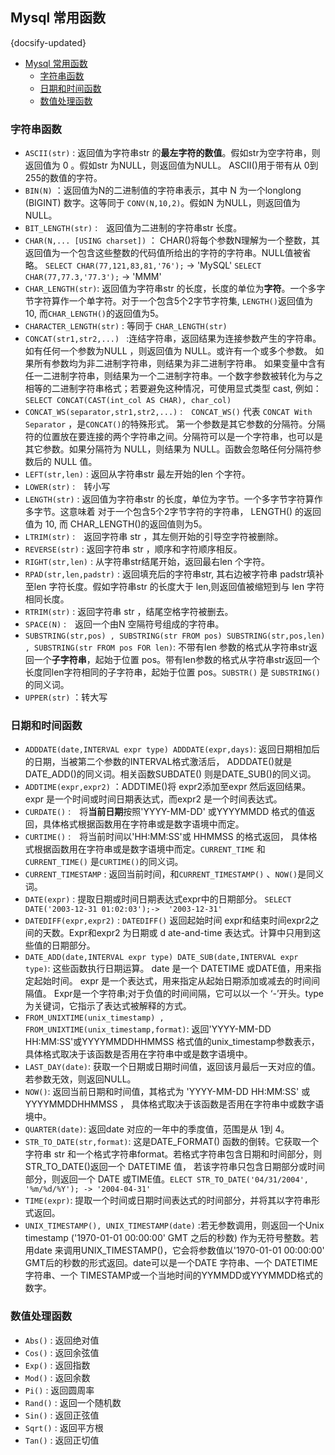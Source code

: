 ## Mysql 常用函数
{docsify-updated}

- [Mysql 常用函数](#mysql-常用函数)
	- [字符串函数](#字符串函数)
	- [日期和时间函数](#日期和时间函数)
	- [数值处理函数](#数值处理函数)


### 字符串函数

+ `ASCII(str)` : 返回值为字符串str 的**最左字符的数值**。假如str为空字符串，则返回值为 0 。假如str 为NULL，则返回值为NULL。 ASCII()用于带有从 0到255的数值的字符。
+ `BIN(N)` ：返回值为N的二进制值的字符串表示，其中 N 为一个longlong (BIGINT) 数字。这等同于 `CONV(N,10,2)`。假如N 为NULL，则返回值为 NULL。
+ `BIT_LENGTH(str)` :　返回值为二进制的字符串str 长度。
+ `CHAR(N,... [USING charset])` ： CHAR()将每个参数N理解为一个整数，其返回值为一个包含这些整数的代码值所给出的字符的字符串。NULL值被省略。
	`SELECT CHAR(77,121,83,81,'76');` -> 'MySQL'
	`SELECT CHAR(77,77.3,'77.3');` -> 'MMM'
+ `CHAR_LENGTH(str)`: 返回值为字符串str 的长度，长度的单位为**字符**。一个多字节字符算作一个单字符。对于一个包含5个2字节字符集, `LENGTH()`返回值为 10, 而`CHAR_LENGTH()`的返回值为5。
+ `CHARACTER_LENGTH(str)` : 等同于 `CHAR_LENGTH(str)`
+ `CONCAT(str1,str2,...) ` :连结字符串，返回结果为连接参数产生的字符串。如有任何一个参数为NULL ，则返回值为 NULL。或许有一个或多个参数。 如果所有参数均为非二进制字符串，则结果为非二进制字符串。 如果变量中含有任一二进制字符串，则结果为一个二进制字符串。一个数字参数被转化为与之相等的二进制字符串格式；若要避免这种情况，可使用显式类型 cast, 例如： `SELECT CONCAT(CAST(int_col AS CHAR), char_col)`
+ `CONCAT_WS(separator,str1,str2,...)` :　`CONCAT_WS()` 代表 `CONCAT With Separator` ，是`CONCAT()`的特殊形式。 第一个参数是其它参数的分隔符。分隔符的位置放在要连接的两个字符串之间。分隔符可以是一个字符串，也可以是其它参数。如果分隔符为 NULL，则结果为 NULL。函数会忽略任何分隔符参数后的 NULL 值。
+ `LEFT(str,len)` : 返回从字符串str 最左开始的len 个字符。
+ `LOWER(str)` :　转小写
+ `LENGTH(str)` : 返回值为字符串str 的长度，单位为字节。一个多字节字符算作多字节。这意味着 对于一个包含5个2字节字符的字符串， LENGTH() 的返回值为 10, 而 CHAR_LENGTH()的返回值则为5。
+ `LTRIM(str)` :　返回字符串 str ，其左侧开始的引导空字符被删除。
+ `REVERSE(str)` : 返回字符串 str ，顺序和字符顺序相反。
+ `RIGHT(str,len)` : 从字符串str结尾开始，返回最右len 个字符。
+ `RPAD(str,len,padstr)` : 返回填充后的字符串str, 其右边被字符串 padstr填补至len 字符长度。假如字符串str 的长度大于 len,则返回值被缩短到与 len 字符相同长度。
+ `RTRIM(str)` : 返回字符串 str ，结尾空格字符被删去。
+ `SPACE(N)` :　返回一个由N 空隔符号组成的字符串。
+ `SUBSTRING(str,pos) , SUBSTRING(str FROM pos) SUBSTRING(str,pos,len) , SUBSTRING(str FROM pos FOR len)`: 不带有len 参数的格式从字符串str返回一个**子字符串**，起始于位置 pos。带有len参数的格式从字符串str返回一个长度同len字符相同的子字符串，起始于位置 pos。`SUBSTR()` 是 `SUBSTRING()`的同义词。
+ `UPPER(str)` ：转大写

### 日期和时间函数
+ `ADDDATE(date,INTERVAL expr type) ADDDATE(expr,days)`: 返回日期相加后的日期，当被第二个参数的INTERVAL格式激活后， ADDDATE()就是DATE_ADD()的同义词。相关函数SUBDATE() 则是DATE_SUB()的同义词。
+ `ADDTIME(expr,expr2)` ：ADDTIME()将 expr2添加至expr 然后返回结果。 expr 是一个时间或时间日期表达式，而expr2 是一个时间表达式。
+ `CURDATE()` :　将**当前日期**按照'YYYY-MM-DD' 或YYYYMMDD 格式的值返回，具体格式根据函数用在字符串或是数字语境中而定。
+ `CURTIME()` :　将当前时间以'HH:MM:SS'或 HHMMSS 的格式返回， 具体格式根据函数用在字符串或是数字语境中而定。`CURRENT_TIME` 和`CURRENT_TIME()` 是`CURTIME()`的同义词。
+ `CURRENT_TIMESTAMP` : 返回当前时间，和`CURRENT_TIMESTAMP()` 、`NOW()`是同义词。
+ `DATE(expr)` : 提取日期或时间日期表达式expr中的日期部分。 `SELECT DATE('2003-12-31 01:02:03');->  '2003-12-31'`
+ `DATEDIFF(expr,expr2)` : `DATEDIFF()` 返回起始时间 expr和结束时间expr2之间的天数。Expr和expr2 为日期或 d ate-and-time 表达式。计算中只用到这些值的日期部分。
+ `DATE_ADD(date,INTERVAL expr type) DATE_SUB(date,INTERVAL expr type)`: 这些函数执行日期运算。 date 是一个 DATETIME 或DATE值，用来指定起始时间。 expr 是一个表达式，用来指定从起始日期添加或减去的时间间隔值。  Expr是一个字符串;对于负值的时间间隔，它可以以一个 ‘-’开头。type 为关键词，它指示了表达式被解释的方式。 
+ `FROM_UNIXTIME(unix_timestamp) , FROM_UNIXTIME(unix_timestamp,format)`: 返回'YYYY-MM-DD HH:MM:SS'或YYYYMMDDHHMMSS 格式值的unix_timestamp参数表示，具体格式取决于该函数是否用在字符串中或是数字语境中。
+ `LAST_DAY(date)`: 获取一个日期或日期时间值，返回该月最后一天对应的值。若参数无效，则返回NULL。
+ `NOW()`: 返回当前日期和时间值，其格式为 'YYYY-MM-DD HH:MM:SS' 或YYYYMMDDHHMMSS ， 具体格式取决于该函数是否用在字符串中或数字语境中。
+ `QUARTER(date)`: 返回date 对应的一年中的季度值，范围是从 1到 4。
+ `STR_TO_DATE(str,format)`: 这是DATE_FORMAT() 函数的倒转。它获取一个字符串 str 和一个格式字符串format。若格式字符串包含日期和时间部分，则 STR_TO_DATE()返回一个 DATETIME 值， 若该字符串只包含日期部分或时间部分，则返回一个 DATE 或TIME值。`ELECT STR_TO_DATE('04/31/2004', '%m/%d/%Y'); -> '2004-04-31'`
+ `TIME(expr)`: 提取一个时间或日期时间表达式的时间部分，并将其以字符串形式返回。
+ `UNIX_TIMESTAMP(), UNIX_TIMESTAMP(date)` :若无参数调用，则返回一个Unix timestamp ('1970-01-01 00:00:00' GMT 之后的秒数) 作为无符号整数。若用date 来调用UNIX_TIMESTAMP()，它会将参数值以'1970-01-01 00:00:00' GMT后的秒数的形式返回。date可以是一个DATE 字符串、一个 DATETIME字符串、一个 TIMESTAMP或一个当地时间的YYMMDD或YYYMMDD格式的数字。

### 数值处理函数
+ `Abs()` : 返回绝对值
+ `Cos()` : 返回余弦值
+ `Exp()` : 返回指数
+ `Mod()` : 返回余数
+ `Pi()` : 返回圆周率
+ `Rand()` : 返回一个随机数
+ `Sin()` : 返回正弦值
+ `Sqrt()` : 返回平方根
+ `Tan()` : 返回正切值